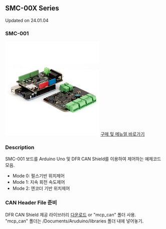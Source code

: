 ## SMC-00X Series
Updated on 24.01.04

### SMC-001
<img src="SMC001.png" height="300px">
<a href="https://www.motorbank.kr/goods/goods_list.php?cateCd=066">구매 및 메뉴얼 바로가기</a>

### Description
SMC-001 보드를 Arduino Uno 및 DFR CAN Shield를 이용하여 제어하는 예제코드 모음.  
* Mode 0: 펄스기반 위치제어
* Mode 1: 지속 회전 속도제어
* Mode 2: 엔코더 기반 위치제어


### CAN Header File 준비
DFR CAN Shield 제공 라이브러리 [다운로드][1] or "mcp_can" 폴더 사용.  
"mcp_can" 폴더는 /Documents/Aruduino/libraries 폴더 내에 넣어놓기.

[1]:https://wiki.dfrobot.com/CAN-BUS_Shield_V2__SKU__DFR0370_#More




